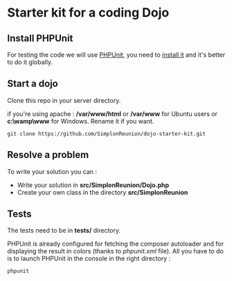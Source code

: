# Starter kit for a coding Dojo

## Install PHPUnit

For testing the code we will use [PHPUnit](https://phpunit.de/), you need to [install it](https://phpunit.de/manual/current/en/installation.html) and it's better to do it globally.

## Start a dojo

Clone this repo in your server directory.

if you're using apache :  **/var/www/html** or **/var/www** for Ubuntu users or **c:\wamp\www** for Windows. Rename it if you want.

```
git clone https://github.com/SimplonReunion/dojo-starter-kit.git
```

## Resolve a problem

To write your solution you can :
* Write your solution in **src/SimplonReunion/Dojo.php**
* Create your own class in the directory **src/SimplonReunion**


## Tests

The tests need to be in **tests/** directory.

PHPUnit is already configured for fetching the composer autoloader and for displaying the result in colors (thanks to *phpunit.xml* file).
All you have to do is to launch PHPUnit in the console in the right directory :

```
phpunit
```
